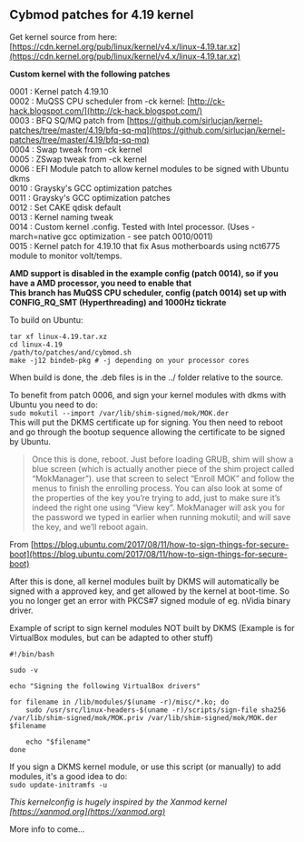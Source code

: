 ## Cybmod patches for 4.19 kernel  

Get kernel source from here: [https://cdn.kernel.org/pub/linux/kernel/v4.x/linux-4.19.tar.xz](https://cdn.kernel.org/pub/linux/kernel/v4.x/linux-4.19.tar.xz)  

**Custom kernel with the following patches**  

0001 : Kernel patch 4.19.10  
0002 : MuQSS CPU scheduler from -ck kernel: [http://ck-hack.blogspot.com/](http://ck-hack.blogspot.com/)  
0003 : BFQ SQ/MQ patch from [https://github.com/sirlucjan/kernel-patches/tree/master/4.19/bfq-sq-mq](https://github.com/sirlucjan/kernel-patches/tree/master/4.19/bfq-sq-mq)  
0004 : Swap tweak from -ck kernel  
0005 : ZSwap tweak from -ck kernel  
0006 : EFI Module patch to allow kernel modules to be signed with Ubuntu dkms  
0010 : Graysky's GCC optimization patches  
0011 : Graysky's GCC optimization patches  
0012 : Set CAKE qdisk default  
0013 : Kernel naming tweak  
0014 : Custom kernel .config. Tested with Intel processor. (Uses -march=native gcc optimization - see patch 0010/0011)  
0015 : Kernel patch for 4.19.10 that fix Asus motherboards using nct6775 module to monitor volt/temps.  

**AMD support is disabled in the example config (patch 0014), so if you have a AMD processor, you need to enable that**  
**This branch has MuQSS CPU scheduler, config (patch 0014) set up with CONFIG_RQ_SMT (Hyperthreading) and 1000Hz tickrate**  

To build on Ubuntu:  
```
tar xf linux-4.19.tar.xz  
cd linux-4.19  
/path/to/patches/and/cybmod.sh  
make -j12 bindeb-pkg # -j depending on your processor cores  
```
When build is done, the .deb files is in the ../ folder relative to the source.  

To benefit from patch 0006, and sign your kernel modules with dkms with Ubuntu you need to do:  
`sudo mokutil --import /var/lib/shim-signed/mok/MOK.der`  
This will put the DKMS certificate up for signing. You then need to reboot and go through the bootup sequence allowing the certificate to be signed by Ubuntu.  

>Once this is done, reboot. Just before loading GRUB, shim will show a blue screen (which is actually another piece of the shim project called “MokManager”). use that screen to select “Enroll MOK” and follow the menus to finish the enrolling process. You can also look at some of the properties of the key you’re trying to add, just to make sure it’s indeed the right one using “View key”. MokManager will ask you for the password we typed in earlier when running mokutil; and will save the key, and we’ll reboot again.  

From [https://blog.ubuntu.com/2017/08/11/how-to-sign-things-for-secure-boot](https://blog.ubuntu.com/2017/08/11/how-to-sign-things-for-secure-boot)  

After this is done, all kernel modules built by DKMS will automatically be signed with a approved key, and get allowed by the kernel at boot-time. So you no longer get an error with PKCS#7 signed module of eg. nVidia binary driver.  

Example of script to sign kernel modules NOT built by DKMS (Example is for VirtualBox modules, but can be adapted to other stuff)  
```
#!/bin/bash

sudo -v

echo "Signing the following VirtualBox drivers"

for filename in /lib/modules/$(uname -r)/misc/*.ko; do
	sudo /usr/src/linux-headers-$(uname -r)/scripts/sign-file sha256 /var/lib/shim-signed/mok/MOK.priv /var/lib/shim-signed/mok/MOK.der $filename

	echo "$filename"
done
```
If you sign a DKMS kernel module, or use this script (or manually) to add modules, it's a good idea to do:  
`sudo update-initramfs -u`  

_This kernelconfig is hugely inspired by the Xanmod kernel [https://xanmod.org](https://xanmod.org)_  

More info to come...  

